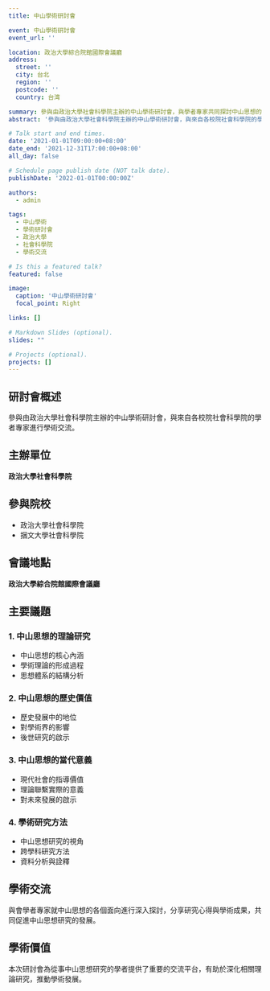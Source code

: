 ```yaml
---
title: 中山學術研討會

event: 中山學術研討會
event_url: ''

location: 政治大學綜合院館國際會議廳
address:
  street: ''
  city: 台北
  region: ''
  postcode: ''
  country: 台湾

summary: 參與由政治大學社會科學院主辦的中山學術研討會，與學者專家共同探討中山思想的學術價值
abstract: '參與由政治大學社會科學院主辦的中山學術研討會，與來自各校院社會科學院的學者專家齊聚一堂，就中山思想的學術研究、理論內涵及當代意義進行深入探討與交流。'

# Talk start and end times.
date: '2021-01-01T09:00:00+08:00'
date_end: '2021-12-31T17:00:00+08:00'
all_day: false

# Schedule page publish date (NOT talk date).
publishDate: '2022-01-01T00:00:00Z'

authors:
  - admin

tags:
  - 中山學術
  - 學術研討會
  - 政治大學
  - 社會科學院
  - 學術交流

# Is this a featured talk?
featured: false

image:
  caption: '中山學術研討會'
  focal_point: Right

links: []

# Markdown Slides (optional).
slides: ""

# Projects (optional).
projects: []
---
```


## 研討會概述

參與由政治大學社會科學院主辦的中山學術研討會，與來自各校院社會科學院的學者專家進行學術交流。

## 主辦單位

**政治大學社會科學院**

## 參與院校

- 政治大學社會科學院
- 捆文大學社會科學院

## 會議地點

**政治大學綜合院館國際會議廳**

## 主要議題

### 1. 中山思想的理論研究
- 中山思想的核心內涵
- 學術理論的形成過程
- 思想體系的結構分析

### 2. 中山思想的歷史價值
- 歷史發展中的地位
- 對學術界的影響
- 後世研究的啟示

### 3. 中山思想的當代意義
- 現代社會的指導價值
- 理論聯繫實際的意義
- 對未來發展的啟示

### 4. 學術研究方法
- 中山思想研究的視角
- 跨學科研究方法
- 資料分析與詮釋

## 學術交流

與會學者專家就中山思想的各個面向進行深入探討，分享研究心得與學術成果，共同促進中山思想研究的發展。

## 學術價值

本次研討會為從事中山思想研究的學者提供了重要的交流平台，有助於深化相關理論研究，推動學術發展。